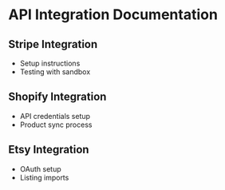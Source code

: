  # API Integration Documentation
   
   ## Stripe Integration
   - Setup instructions
   - Testing with sandbox
   
   ## Shopify Integration  
   - API credentials setup
   - Product sync process
   
   ## Etsy Integration
   - OAuth setup
   - Listing imports